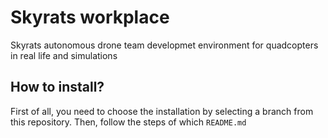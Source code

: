 # Skyrats workplace
Skyrats autonomous drone team developmet environment for quadcopters in real life and simulations

## How to install?
First of all, you need to choose the installation by selecting a branch from this repository. Then, follow the steps of which `README.md`